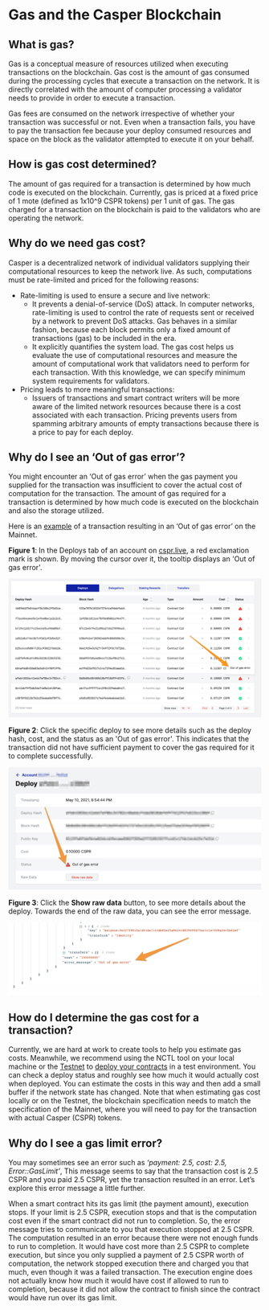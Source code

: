 # Gas and the Casper Blockchain

## What is gas?

Gas is a conceptual measure of resources utilized when executing transactions on the blockchain. Gas cost is the amount of gas consumed during the processing cycles that execute a transaction on the network. It is directly correlated with the amount of computer processing a validator needs to provide in order to execute a transaction.

Gas fees are consumed on the network irrespective of whether your transaction was successful or not. Even when a transaction fails, you have to pay the transaction fee because your deploy consumed resources and space on the block as the validator attempted to execute it on your behalf. 

## How is gas cost determined?

The amount of gas required for a transaction is determined by how much code is executed on the blockchain. Currently, gas is priced at a fixed price of 1 mote (defined as 1x10^9 CSPR tokens) per 1 unit of gas. The gas charged for a transaction on the blockchain is paid to the validators who are operating the network.

## Why do we need gas cost?

Casper is a decentralized network of individual validators supplying their computational resources to keep the network live. As such, computations must be rate-limited and priced for the following reasons:

-   Rate-limiting is used to ensure a secure and live network:
    -   It prevents  a denial-of-service (DoS) attack. In computer networks, rate-limiting is used to control the rate of requests sent or received by a network to prevent DoS attacks. Gas behaves in a similar fashion, because each block permits only a fixed amount of transactions (gas) to be included in the era.
    -   It explicitly quantifies the system load. The gas cost helps us evaluate the use of computational resources and measure the amount of computational work that validators need to perform for each transaction. With this knowledge, we can specify minimum system requirements for validators.
-   Pricing leads to more meaningful transactions:
    -   Issuers of transactions and smart contract writers will be more aware of the limited network resources because there is a cost associated with each transaction. Pricing prevents users from spamming arbitrary amounts of empty transactions because there is a price to pay for each deploy.

## Why do I see an ‘Out of gas error’?

You might encounter an ‘Out of gas error’ when the gas payment you supplied  for the transaction was insufficient to cover the actual cost of computation for the transaction. The amount of gas required for a transaction is determined by how much code is executed on the blockchain and also the storage utilized. 

Here is an [example](https://cspr.live/deploy/afeb43036c41e667af8bc34782c48a66cf4da3818defe9f761291fa515cc38b9) of a transaction resulting in an ‘Out of gas error’ on the Mainnet.


**Figure 1**: In the Deploys tab of an account on [cspr.live](https://cspr.live/), a red exclamation mark is shown. By moving the cursor over it, the tooltip displays an 'Out of gas error'.

<img src="/static/image/gas-concepts/error-deploys.png" width="550" alt="Out of gas error" />

**Figure 2**: Click the specific deploy to see more details such as the deploy hash, cost, and the status as an 'Out of gas error'. This indicates that the transaction did not have sufficient payment to cover the gas required for it to complete successfully.

<img src="/static/image/gas-concepts/error-account.png" width="550" alt="Gas error in account" />


**Figure 3**: Click the **Show raw data** button, to see more details about the deploy. Towards the end of the raw data, you can see the error message.

<img src="/static/image/gas-concepts/error-raw.png" width="550" alt="Gas error in raw data" />


How do I determine the gas cost for a transaction?
----------------------------------------------------

Currently, we are hard at work to create tools to help you estimate gas costs. Meanwhile, we recommend using the NCTL tool on your local machine or the [Testnet](https://testnet.cspr.live/) to [deploy your contracts](../dapp-dev-guide/deploying-contracts.md#deploying-contracts) in a test environment. You can check a deploy status and roughly see how much it would actually cost when deployed. You can estimate the costs in this way and then add a small buffer if the network state has changed. Note that when estimating gas cost locally or on the Testnet, the blockchain specification needs to match the specification of the Mainnet, where you will need to pay for the transaction with actual Casper (CSPR) tokens.

## Why do I see a gas limit error?

You may sometimes see an error such as *‘payment: 2.5, cost: 2.5, Error::GasLimit’*, This message seems to say that the transaction cost is 2.5 CSPR and you paid 2.5 CSPR, yet the transaction resulted in an error. Let’s explore this error message a little further.

When a smart contract hits its gas limit (the payment amount), execution stops. If your limit is 2.5 CSPR, execution stops and that is the computation cost even if the smart contract did not run to completion. So, the error message tries to communicate to you that execution stopped at 2.5 CSPR. The computation resulted in an error because there were not enough funds to run to completion. It would have cost more than 2.5 CSPR to complete execution, but since you only supplied a payment of 2.5 CSPR worth of computation, the network stopped execution there and charged you that much, even though it was a failed transaction. The execution engine does not actually know how much it would have cost if allowed to run to completion, because it did not allow the contract to finish since the contract would have run over its gas limit.

